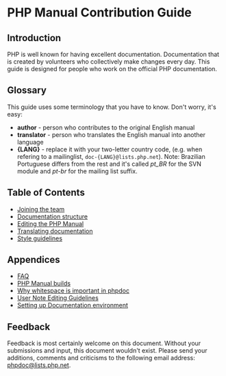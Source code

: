 # PHP Manual Contribution Guide
## Introduction
PHP is well known for having excellent documentation. Documentation that is created by volunteers who
collectively make changes every day. This guide is designed for people who work on the official PHP documentation.

## Glossary
This guide uses some terminology that you have to know. Don't worry, it's easy:
- **author** - person who contributes to the original English manual
- **translator** - person who translates the English manual into another language
- **{LANG}** - replace it with your two-letter country code, (e.g. when refering
  to a mailinglist, `doc-{LANG}@lists.php.net`). Note: Brazilian Portuguese differs
  from the rest and it's called *pt_BR* for the SVN module and *pt-br* for the
  mailing list suffix.

## Table of Contents
- [Joining the team](joining.php)
- [Documentation structure](structure.php)
- [Editing the PHP Manual](editing.php)
- [Translating documentation](translating.php)
- [Style guidelines](style.php)

## Appendices
- [FAQ](faq.php)
- [PHP Manual builds](builds.php)
- [Why whitespace is important in phpdoc](whitespace.php)
- [User Note Editing Guidelines](user-notes.php)
- [Setting up Documentation environment](local-setup.php)

## Feedback
Feedback is most certainly welcome on this document. Without your submissions and input, this document wouldn't exist.
Please send your additions, comments and criticisms to the following email address: phpdoc@lists.php.net.
